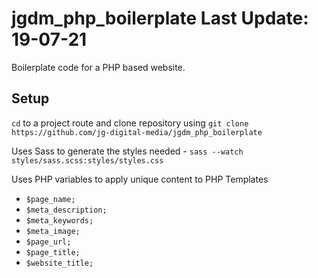 # jgdm_php_boilerplate **Last Update:** 19-07-21

Boilerplate code for a PHP based website.

## Setup

```cd``` to a project route and clone repository using ```git clone https://github.com/jg-digital-media/jgdm_php_boilerplate```

Uses Sass to generate the styles needed - ```sass --watch styles/sass.scss:styles/styles.css```

Uses PHP variables to apply unique content to PHP Templates
  + `$page_name;`
  + `$meta_description;`
  + `$meta_keywords;`
  + `$meta_image;`
  + `$page_url;`
  + `$page_title;`
  + `$website_title;`

